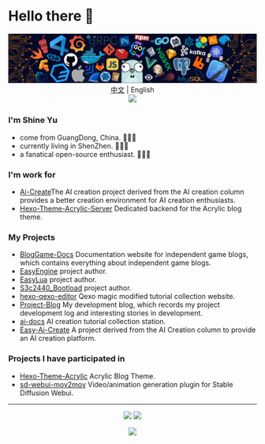 # Hello there 👋

<p align="center">
<img src="./icons/header_.png"></img>
<a href="README.md">中文</a> | English</br>
<img src="https://readme-typing-svg.herokuapp.com?size=18&duration=6000&lines=Cpp+%7C+Python+%7C+Rust+%7C+Go+Developer"></img>
</p>

### I'm Shine Yu

* come from GuangDong, China. 🌱🌱🌱
* currently living in ShenZhen. 🔰🔰🔰
* a fanatical open-source enthusiast. 🚀🚀🚀

### I'm work for

* [Ai-Create](https://github.com/ShineYull/Ai-Create)The AI creation project derived from the AI creation column provides a better creation environment for AI creation enthusiasts.
* [Hexo-Theme-Acrylic-Server](https://github.com/hexo-theme-Acrylic/Hexo-Theme-Acrylic-Server) Dedicated backend for the Acrylic blog theme.

### My Projects

* [BlogGame-Docs](https://github.com/ShineYull/BlogGame-Docs) Documentation website for independent game blogs, which contains everything about independent game blogs.
* [EasyEngine](https://github.com/ShineYull/EasyEngine) project author.
* [EasyLua](https://github.com/ShineYull/EasyLua) project author.
* [S3c2440_Bootload](https://github.com/ShineYull/S3c2440_Bootload) project author.
* [hexo-qexo-editor](https://github.com/ShineYull/hexo-qexo-editor) Qexo magic modified tutorial collection website.
* [Project-Blog](https://github.com/ShineYull/Project-Blog) My development blog, which records my project development log and interesting stories in development.
* [ai-docs](https://github.com/ShineYull/ai-docs) AI creation tutorial collection station.
* [Easy-Ai-Create](https://github.com/ShineYull/Easy-Ai-Create) A project derived from the AI Creation column to provide an AI creation platform.

### Projects I have participated in

* [Hexo-Theme-Acrylic](https://github.com/hexo-theme-Acrylic/Hexo-Theme-Acrylic) Acrylic Blog Theme.
* [sd-webui-mov2mov](https://github.com/Scholar01/sd-webui-mov2mov) Video/animation generation plugin for Stable Diffusion Webui.

---
  
<p align="center">
  <img height="160" src="https://github-readme-stats.vercel.app/api/top-langs/?username=ShineYull&theme=react&hide=html,css,dockerfile,shell,Objective-C,cmake,scss,JavaScript,ejs,stylus&count_private=true&show_icons=true&hide_border=true&layout=compact"/>
  
  <img height="160" src="https://github-readme-stats.vercel.app/api?username=ShineYull&count_private=true&show_icons=true&theme=onedark&include_all_commits=true&hide_border=true"/>
</p>
  
<p align="center">
<img src="https://visitor-badge.glitch.me/badge?page_id=ShineYull.ShineYull&left_color=green&right_color=red"/>
</p>

